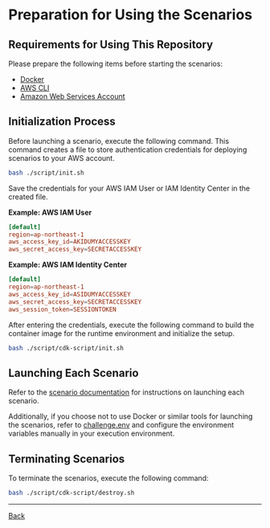 # Preparation for Using the Scenarios

## Requirements for Using This Repository

Please prepare the following items before starting the scenarios:

- [Docker](https://docs.docker.com/get-docker/)
- [AWS CLI](https://docs.aws.amazon.com/cli/latest/userguide/install-cliv2.html)
- [Amazon Web Services Account](https://aws.amazon.com/free/)

## Initialization Process

Before launching a scenario, execute the following command. This command creates a file to store authentication credentials for deploying scenarios to your AWS account.

```sh
bash ./script/init.sh
```

Save the credentials for your AWS IAM User or IAM Identity Center in the created file.

**Example: AWS IAM User**

```toml
[default]
region=ap-northeast-1
aws_access_key_id=AKIDUMYACCESSKEY
aws_secret_access_key=SECRETACCESSKEY
```

**Example: AWS IAM Identity Center**

```toml
[default]
region=ap-northeast-1
aws_access_key_id=ASIDUMYACCESSKEY
aws_secret_access_key=SECRETACCESSKEY
aws_session_token=SESSIONTOKEN
```

After entering the credentials, execute the following command to build the container image for the runtime environment and initialize the setup.

```sh
bash ./script/cdk-script/init.sh
```

## Launching Each Scenario

Refer to the [scenario documentation](../../README.en.md#Basic_Challenges) for instructions on launching each scenario.

Additionally, if you choose not to use Docker or similar tools for launching the scenarios, refer to [challenge.env](../../challenge.env) and configure the environment variables manually in your execution environment.

## Terminating Scenarios

To terminate the scenarios, execute the following command:

```sh
bash ./script/cdk-script/destroy.sh
```

---

[Back](../../README.en.md)
